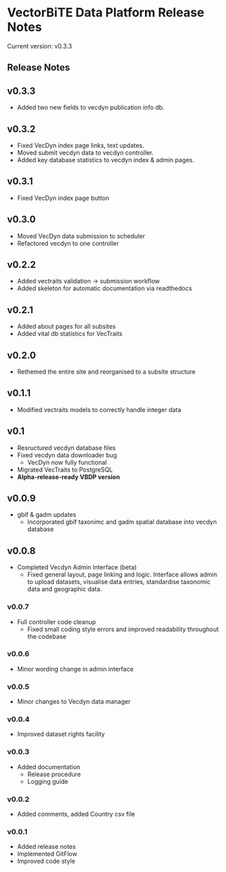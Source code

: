 # VectorBiTE Data Platform Release Notes
Current version: v0.3.3
## Release Notes

## v0.3.3
- Added two new fields to vecdyn publication info db.

## v0.3.2
- Fixed VecDyn index page links, text updates. 
- Moved submit vecdyn data to vecdyn controller. 
- Added key database statistics to vecdyn index & admin pages. 


## v0.3.1
- Fixed VecDyn index page button

## v0.3.0
- Moved VecDyn data submission to scheduler
- Refactored vecdyn to one controller

## v0.2.2
- Added vectraits validation -> submission workflow
- Added skeleton for automatic documentation via readthedocs

## v0.2.1
- Added about pages for all subsites
- Added vital db statistics for VecTraits

## v0.2.0
- Rethemed the entire site and reorganised to a subsite structure

## v0.1.1
- Modified vectraits models to correctly handle integer data

## v0.1
- Resructured vecdyn database files
- Fixed vecdyn data downloader bug
    - VecDyn now fully functional
- Migrated VecTraits to PostgreSQL
- **Alpha-release-ready VBDP version**

## v0.0.9
- gbif & gadm updates
    - Incorporated gbif taxonimc and gadm spatial database into vecdyn database

## v0.0.8
- Completed Vecdyn Admin Interface (beta)
    - Fixed general layout, page linking and logic. Interface allows admin to upload datasets, visualise data entries, standardise taxonomic data and geographic data.

### v0.0.7
- Full controller code cleanup
    - Fixed small coding style errors and improved readability throughout the codebase

### v0.0.6
- Minor wording change in admin interface

### v0.0.5
- Minor changes to Vecdyn data manager

### v0.0.4
- Improved dataset rights facility

### v0.0.3
- Added documentation
    - Release procedure
    - Logging guide

### v0.0.2
- Added comments, added Country csv file

### v0.0.1
- Added release notes
- Implemented GitFlow
- Improved code style
